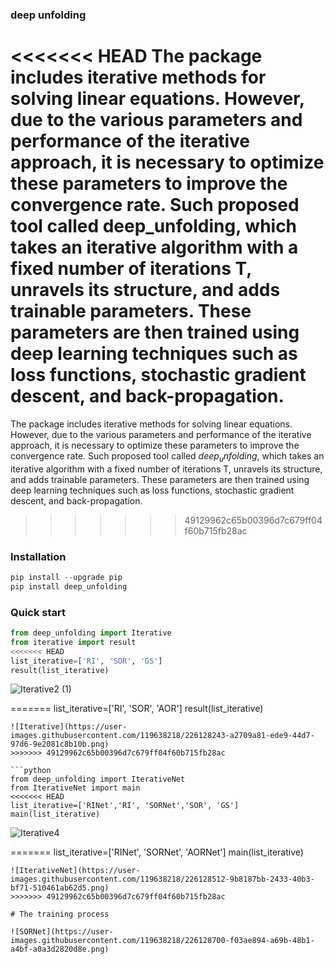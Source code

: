 ### deep unfolding 

<<<<<<< HEAD
The package includes iterative methods for solving linear equations. However, due to the various parameters and performance of the iterative approach, it is necessary to optimize these parameters to improve the convergence rate. Such proposed tool called **deep_unfolding**, which takes an iterative algorithm with a fixed number of iterations T, unravels its structure, and adds trainable parameters. These parameters are then trained using deep learning techniques such as loss functions, stochastic gradient descent, and back-propagation.
=======
The package includes iterative methods for solving linear equations. However, due to the various parameters and performance of the iterative approach, it is necessary to optimize these parameters to improve the convergence rate. Such proposed tool called $deep_unfolding$, which takes an iterative algorithm with a fixed number of iterations T, unravels its structure, and adds trainable parameters. These parameters are then trained using deep learning techniques such as loss functions, stochastic gradient descent, and back-propagation.
>>>>>>> 49129962c65b00396d7c679ff04f60b715fb28ac

### Installation 
```python
pip install --upgrade pip
pip install deep_unfolding
```
### Quick start

```python
from deep_unfolding import Iterative
from iterative import result
<<<<<<< HEAD
list_iterative=['RI', 'SOR', 'GS']
result(list_iterative)
```
![Iterative2 (1)](https://github.com/Salahberra2022/deep_unfolding_2023/assets/119638218/184e9342-669c-42e1-9ad5-5d29c6c1227a)

=======
list_iterative=['RI', 'SOR', 'AOR']
result(list_iterative)
```
![Iterative](https://user-images.githubusercontent.com/119638218/226128243-a2709a81-ede9-44d7-97d6-9e2081c8b10b.png)
>>>>>>> 49129962c65b00396d7c679ff04f60b715fb28ac

```python
from deep_unfolding import IterativeNet
from IterativeNet import main
<<<<<<< HEAD
list_iterative=['RINet','RI', 'SORNet','SOR', 'GS']
main(list_iterative)
```
![Iterative4](https://github.com/Salahberra2022/deep_unfolding_2023/assets/119638218/8b2efa0d-b8b3-4f5b-a0a4-96181b91932e)

=======
list_iterative=['RINet', 'SORNet', 'AORNet']
main(list_iterative)
```
![IterativeNet](https://user-images.githubusercontent.com/119638218/226128512-9b8187bb-2433-40b3-bf71-510461ab62d5.png)
>>>>>>> 49129962c65b00396d7c679ff04f60b715fb28ac

# The training process 

![SORNet](https://user-images.githubusercontent.com/119638218/226128700-f03ae894-a69b-48b1-a4bf-a0a3d2820d8e.png)
